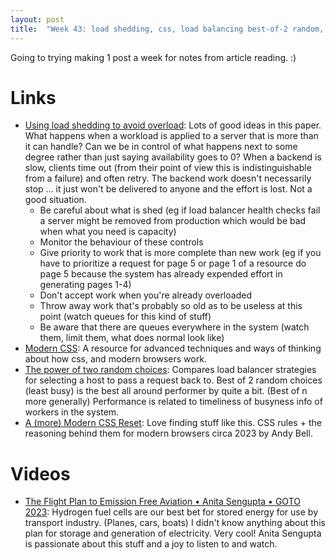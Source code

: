 ```yaml
---
layout: post
title:  "Week 43: load shedding, css, load balancing best-of-2 random, hydrogen aviation"
---
```


Going to trying making 1 post a week for notes from article reading. :) 

# Links

* [Using load shedding to avoid overload](https://aws.amazon.com/builders-library/using-load-shedding-to-avoid-overload/): Lots of good ideas in this paper. What happens when a workload is applied to a server that is more than it can handle? Can we be in control of what happens next to some degree rather than just saying availability goes to 0? When a backend is slow, clients time out (from their point of view this is indistinguishable from a failure) and often retry. The backend work doesn't necessarily stop ... it just won't be delivered to anyone and the effort is lost. Not a good situation.
  * Be careful about what is shed (eg if load balancer health checks fail a server might be removed from production which would be bad when what you need is capacity)
  * Monitor the behaviour of these controls
  * Give priority to work that is more complete than new work (eg if you have to prioritize a request for page 5 or page 1 of a resource do page 5 because the system has already expended effort in generating pages 1-4)
  * Don't accept work when you're already overloaded
  * Throw away work that's probably so old as to be useless at this point (watch queues for this kind of stuff)
  * Be aware that there are queues everywhere in the system (watch them, limit them, what does normal look like)
* [Modern CSS](https://moderncss.dev/): A resource for advanced techniques and ways of thinking about how css, and modern browsers work.
* [The power of two random choices](https://brooker.co.za/blog/2012/01/17/two-random.html): Compares load balancer strategies for selecting a host to pass a request back to. Best of 2 random choices (least busy) is the best all around performer by quite a bit. (Best of n more generally) Performance is related to timeliness of busyness info of workers in the system.
* [A (more) Modern CSS Reset](https://andy-bell.co.uk/a-more-modern-css-reset/): Love finding stuff like this. CSS rules + the reasoning behind them for modern browsers circa 2023 by Andy Bell.

# Videos

* [The Flight Plan to Emission Free Aviation • Anita Sengupta • GOTO 2023](https://www.youtube.com/watch?v=Q_O9pmSpg_8): Hydrogen fuel cells are our best bet for stored energy for use by transport industry. (Planes, cars, boats) I didn't know anything about this plan for storage and generation of electricity. Very cool! Anita Sengupta is passionate about this stuff and a joy to listen to and watch. 